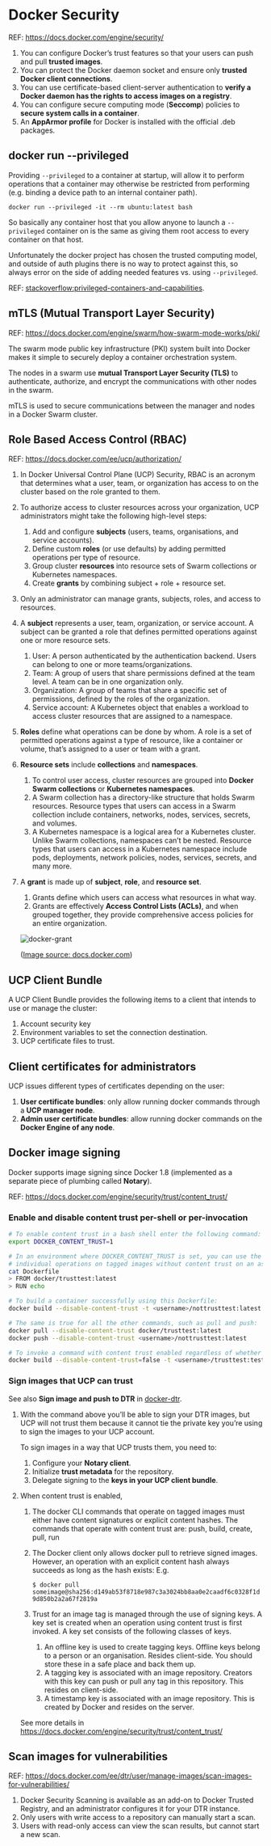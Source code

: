# Docker Security

REF: https://docs.docker.com/engine/security/

1. You can configure Docker’s trust features so that your users can push and pull **trusted images**.
1. You can protect the Docker daemon socket and ensure only **trusted Docker client connections**.
1. You can use certificate-based client-server authentication to **verify a Docker daemon has the rights to access
   images on a registry**. 
1. You can configure secure computing mode (**Seccomp**) policies to **secure system calls in a container**.
1. An **AppArmor profile** for Docker is installed with the official .deb packages. 


## docker run --privileged

Providing `--privileged` to a container at startup, will allow it to perform operations that a container may otherwise
be restricted from performing (e.g. binding a device path to an internal container path).

`docker run --privileged -it --rm ubuntu:latest bash`

So basically any container host that you allow anyone to launch a `--privileged` container on is the same as giving
them root access to every container on that host.

Unfortunately the docker project has chosen the trusted computing model, and outside of auth plugins there is no way
to protect against this, so always error on the side of adding needed features vs. using `--privileged`.

REF: [stackoverflow:privileged-containers-and-capabilities](
https://stackoverflow.com/questions/36425230/privileged-containers-and-capabilities).


## mTLS (Mutual Transport Layer Security)

REF: https://docs.docker.com/engine/swarm/how-swarm-mode-works/pki/

The swarm mode public key infrastructure (PKI) system built into Docker makes it simple to securely deploy a container
orchestration system.

The nodes in a swarm use **mutual Transport Layer Security (TLS)** to authenticate, authorize,
and encrypt the communications with other nodes in the swarm.

mTLS is used to secure communications between the manager and nodes in a Docker Swarm cluster.


## Role Based Access Control (RBAC)

REF: https://docs.docker.com/ee/ucp/authorization/

1. In Docker Universal Control Plane (UCP) Security, RBAC is an acronym that determines what a user, team, or
   organization has access to on the cluster based on the role granted to them.

1. To authorize access to cluster resources across your organization, UCP administrators might take the following
   high-level steps:
    1. Add and configure **subjects** (users, teams, organisations, and service accounts).
    1. Define custom **roles** (or use defaults) by adding permitted operations per type of resource.
    1. Group cluster **resources** into resource sets of Swarm collections or Kubernetes namespaces.
    1. Create **grants** by combining subject + role + resource set.

1. Only an administrator can manage grants, subjects, roles, and access to resources.

1. A **subject** represents a user, team, organization, or service account. A subject can be granted a role that defines
   permitted operations against one or more resource sets.
    1. User: A person authenticated by the authentication backend. Users can belong to one or more teams/organizations.
    1. Team: A group of users that share permissions defined at the team level. A team can be in one organization only.
    1. Organization: A group of teams that share a specific set of permissions, defined by the roles of the organization.
    1. Service account: A Kubernetes object that enables a workload to access cluster resources that are assigned to a
       namespace.

1. **Roles** define what operations can be done by whom. A role is a set of permitted operations against a type of
   resource, like a container or volume, that’s assigned to a user or team with a grant.

1. **Resource sets** include **collections** and **namespaces**.
    1. To control user access, cluster resources are grouped into **Docker Swarm collections** or **Kubernetes
       namespaces**.
    1. A Swarm collection has a directory-like structure that holds Swarm resources.
       Resource types that users can access in a Swarm collection include containers, networks, nodes, services,
       secrets, and volumes.
    1. A Kubernetes namespace is a logical area for a Kubernetes cluster.
       Unlike Swarm collections, namespaces can’t be nested. Resource types that users can access in a Kubernetes
       namespace include pods, deployments, network policies, nodes, services, secrets, and many more.

1. A **grant** is made up of **subject**, **role**, and **resource set**.
    1. Grants define which users can access what resources in what way.
    1. Grants are effectively **Access Control Lists (ACLs)**, and when grouped together, they provide comprehensive
       access policies for an entire organization.

    ![docker-grant](https://docs.docker.com/ee/ucp/images/ucp-grant-model.svg?sanitize=true)
    
    ([Image source: docs.docker.com](https://docs.docker.com/ee/ucp/authorization/grant-permissions/#swarm-grants))


## UCP Client Bundle

A UCP Client Bundle provides the following items to a client that intends to use or manage the cluster:

1. Account security key
1. Environment variables to set the connection destination.
1. UCP certificate files to trust.


## Client certificates for administrators

UCP issues different types of certificates depending on the user:

1. **User certificate bundles**: only allow running docker commands through a **UCP manager node**.
1. **Admin user certificate bundles**: allow running docker commands on the **Docker Engine of any node**.


## Docker image signing

Docker supports image signing since Docker 1.8 (implemented as a separate piece of plumbing called **Notary**).

REF: https://docs.docker.com/engine/security/trust/content_trust/


### Enable and disable content trust per-shell or per-invocation

```bash
# To enable content trust in a bash shell enter the following command:
export DOCKER_CONTENT_TRUST=1

# In an environment where DOCKER_CONTENT_TRUST is set, you can use the --disable-content-trust flag to run
# individual operations on tagged images without content trust on an as-needed basis.
cat Dockerfile
> FROM docker/trusttest:latest
> RUN echo

# To build a container successfully using this Dockerfile:
docker build --disable-content-trust -t <username>/nottrusttest:latest .

# The same is true for all the other commands, such as pull and push:
docker pull --disable-content-trust docker/trusttest:latest
docker push --disable-content-trust <username>/nottrusttest:latest

# To invoke a command with content trust enabled regardless of whether or how the DOCKER_CONTENT_TRUST is set:
docker build --disable-content-trust=false -t <username>/trusttest:testing .
```


### Sign images that UCP can trust

See also **Sign image and push to DTR** in [docker-dtr](docker-dtr.md).

1. With the command above you’ll be able to sign your DTR images, but UCP will not trust them because it cannot tie the
   private key you’re using to sign the images to your UCP account.

   To sign images in a way that UCP trusts them, you need to:
    1. Configure your **Notary client**.
    1. Initialize **trust metadata** for the repository.
    1. Delegate signing to the **keys in your UCP client bundle**.

1. When content trust is enabled,

    1. The docker CLI commands that operate on tagged images must either have content signatures or explicit content
       hashes. The commands that operate with content trust are: push, build, create, pull, run
    1. The Docker client only allows docker pull to retrieve signed images.  However, an operation with an explicit
       content hash always succeeds as long as the hash exists:
       E.g. 
       
       `$ docker pull someimage@sha256:d149ab53f8718e987c3a3024bb8aa0e2caadf6c0328f1d9d850b2a2a67f2819a`
    1. Trust for an image tag is managed through the use of signing keys. A key set is created when an operation using
       content trust is first invoked. A key set consists of the following classes of keys.
        1. An offline key is used to create tagging keys. Offline keys belong to a person or an organisation. Resides
           client-side. You should store these in a safe place and back them up.
        1. A tagging key is associated with an image repository. Creators with this key can push or pull any tag in this
           repository. This resides on client-side.
        1. A timestamp key is associated with an image repository. This is created by Docker and resides on the server.

    See more details in https://docs.docker.com/engine/security/trust/content_trust/


## Scan images for vulnerabilities

REF: https://docs.docker.com/ee/dtr/user/manage-images/scan-images-for-vulnerabilities/

1. Docker Security Scanning is available as an add-on to Docker Trusted Registry, and an administrator configures it
   for your DTR instance.
1. Only users with write access to a repository can manually start a scan.
1. Users with read-only access can view the scan results, but cannot start a new scan.



